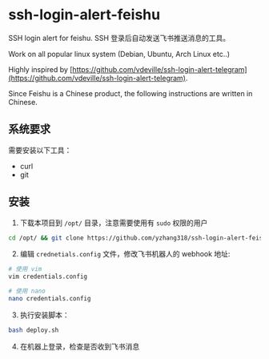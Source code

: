 # ssh-login-alert-feishu
SSH login alert for feishu. SSH 登录后自动发送飞书推送消息的工具。

Work on all popular linux system (Debian, Ubuntu, Arch Linux etc..)

Highly inspired by [https://github.com/vdeville/ssh-login-alert-telegram](https://github.com/vdeville/ssh-login-alert-telegram).

Since Feishu is a Chinese product, the following instructions are written in Chinese.

## 系统要求

需要安装以下工具：

- curl
- git

## 安装
1) 下载本项目到 `/opt/` 目录，注意需要使用有 `sudo` 权限的用户
```sh
cd /opt/ && git clone https://github.com/yzhang318/ssh-login-alert-feishu
```

2) 编辑 `crednetials.config` 文件，修改飞书机器人的 webhook 地址:
```sh
# 使用 vim
vim credentials.config

# 使用 nano
nano credentials.config
```

3) 执行安装脚本：
```sh
bash deploy.sh
```

4) 在机器上登录，检查是否收到飞书消息
